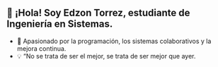 ## 👋 ¡Hola! Soy Edzon Torrez, estudiante de Ingeniería en Sistemas.
- 🚀 Apasionado por la programación, los sistemas colaborativos y la mejora continua.
- 💡 “No se trata de ser el mejor, se trata de ser mejor que ayer.

<!--
**Edzon22/Edzon22** is a ✨ _special_ ✨ repository because its `README.md` (this file) appears on your GitHub profile.

Here are some ideas to get you started:

- 👋 ¡Hola! Soy Tonny Edzon Torrez Cruz, estudiante de Ingeniería en Sistemas.
- 🚀 Apasionado por la programación, los sistemas colaborativos y la mejora continua.
- 💡 “No se trata de ser el mejor, se trata de ser mejor que ayer.
-->
